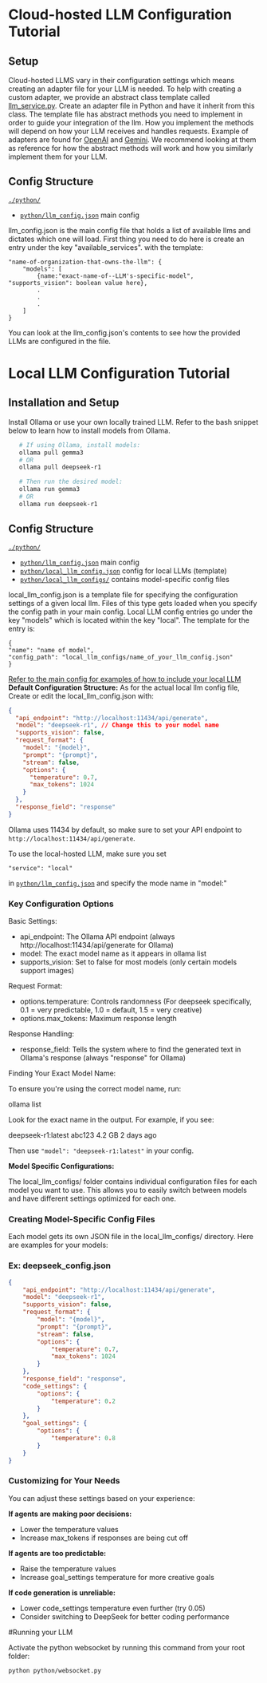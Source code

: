 # Cloud-hosted LLM Configuration Tutorial

## Setup
Cloud-hosted LLMS vary in their configuration settings which means creating an adapter file for your LLM is needed.
To help with creating a custom adapter, we provide an abstract class template called [llm_service.py](./python/llm_service.py).
Create an adapter file in Python and have it inherit from this class. The template file has abstract methods you need to implement in order to guide your integration of the llm. How you implement the methods will depend on how your LLM receives and handles requests. Example of adapters are found for [OpenAI](./python/api_adapters/openai_service_adapter.py) and [Gemini](./python/api_adapters/gemini_service_adapter.py). We recommend looking at them as reference for how the abstract methods will work and how you similarly implement them for your LLM.


## Config Structure

[`./python/`](.\python)

- [`python/llm_config.json`](.\python\llm_config.json) main config

llm_config.json is the main config file that holds a list of available llms and dictates which one will load.
First thing you need to do here is create an entry under the key "available_services".
with the template:
```
"name-of-organization-that-owns-the-llm": {
	"models": [
		{name:"exact-name-of--LLM's-specific-model", "supports_vision": boolean value here},
		.
		.
		.
	]
}

```
You can look at the llm_config.json's contents to see how the provided LLMs are configured in the file.

# Local LLM Configuration Tutorial

## Installation and Setup
Install Ollama or use your own locally trained LLM. Refer to the bash snippet below to learn how to install models from Ollama.
```bash
   # If using Ollama, install models:
   ollama pull gemma3
   # OR
   ollama pull deepseek-r1

   # Then run the desired model:
   ollama run gemma3
   # OR
   ollama run deepseek-r1
 ```

## Config Structure

[`./python/`](.\python)

- [`python/llm_config.json`](.\python\llm_config.json) main config
- [`python/local_llm_config.json`](.\python\local_llm_config.json) config for local LLMs (template)
- [`python/local_llm_configs/`](.\python\local_llm_configs) contains model-specific config files

local_llm_config.json is a template file for specifying the configuration settings of a given local llm.
Files of this type gets loaded when you specify the config path in your main config.
Local LLM config entries go under the key "models" which is located within the key "local".
The template for the entry is:
```
{
"name": "name of model",
"config_path": "local_llm_configs/name_of_your_llm_config.json"
}
```
[Refer to the main config for examples of how to include your local LLM ](https://github.com/UCD-193AB-ws24/Minecapstone/blob/2f82e8ab2778d49bc4c736b71f3b9fdb67aad331/python/llm_config.json#L19)
**Default Configuration Structure:**
As for the actual local llm config file,
Create or edit the local_llm_config.json with:  
```json
{
  "api_endpoint": "http://localhost:11434/api/generate",
  "model": "deepseek-r1", // Change this to your model name
  "supports_vision": false,
  "request_format": {
    "model": "{model}",
    "prompt": "{prompt}",
    "stream": false,
    "options": {
      "temperature": 0.7,
      "max_tokens": 1024
    }
  },
  "response_field": "response"
}
```
Ollama uses 11434 by default, so make sure to set your API endpoint to `http://localhost:11434/api/generate`. 

To use the local-hosted LLM, make sure you set 
```
"service": "local"
```
in [`python/llm_config.json`](.\python\llm_config.json)
and specify the mode name in "model:"


### **Key Configuration Options**

Basic Settings:

- api_endpoint: The Ollama API endpoint (always http://localhost:11434/api/generate for Ollama)
- model: The exact model name as it appears in ollama list
- supports_vision: Set to false for most models (only certain models support images)

Request Format:

- options.temperature: Controls randomness (For deepseek specifically, 0.1 \= very predictable, 1.0 \= default, 1.5 \= very creative)
- options.max_tokens: Maximum response length

Response Handling:

- response_field: Tells the system where to find the generated text in Ollama's response (always "response" for Ollama)

Finding Your Exact Model Name:

To ensure you're using the correct model name, run:

ollama list

Look for the exact name in the output. For example, if you see:

deepseek-r1:latest abc123 4.2 GB 2 days ago

Then use `"model": "deepseek-r1:latest"` in your config.

**Model Specific Configurations:**

The local_llm_configs/ folder contains individual configuration files for each model you want to use. This allows you to easily switch between models and have different settings optimized for each one.

### **Creating Model-Specific Config Files**

Each model gets its own JSON file in the local_llm_configs/ directory. Here are examples for your models:

### **Ex: deepseek_config.json**

```json
{
	"api_endpoint": "http://localhost:11434/api/generate",
	"model": "deepseek-r1",
	"supports_vision": false,
	"request_format": {
		"model": "{model}",
		"prompt": "{prompt}",
		"stream": false,
		"options": {
			"temperature": 0.7,
			"max_tokens": 1024
		}
	},
	"response_field": "response",
	"code_settings": {
		"options": {
			"temperature": 0.2
		}
	},
	"goal_settings": {
		"options": {
			"temperature": 0.8
		}
	}
}
```

### **Customizing for Your Needs**

You can adjust these settings based on your experience:

**If agents are making poor decisions:**

- Lower the temperature values
- Increase max_tokens if responses are being cut off

**If agents are too predictable:**

- Raise the temperature values
- Increase goal_settings temperature for more creative goals

**If code generation is unreliable:**

- Lower code_settings temperature even further (try 0.05)
- Consider switching to DeepSeek for better coding performance

#Running your LLM

Activate the python websocket by running this command from your root folder:
```
python python/websocket.py
```

